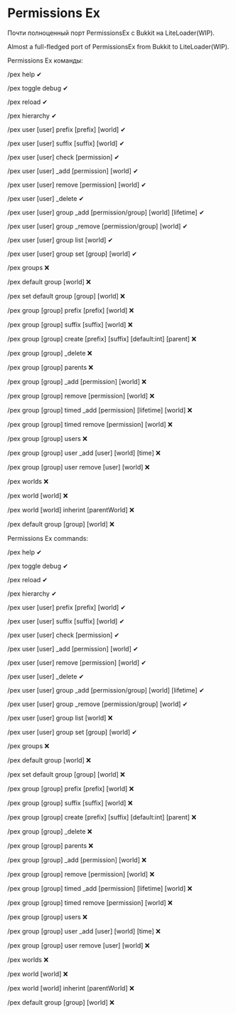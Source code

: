 <h1>Permissions Ex</h1>
<p>Почти полноценный порт PermissionsEx с Bukkit на LiteLoader(WIP).</p>
<p>Almost a full-fledged port of PermissionsEx from Bukkit to LiteLoader(WIP).</p>
<p></p>
<p>Permissions Ex команды:</p>
<p>/pex help ✔</p>
<p>/pex toggle debug ✔</p>
<p>/pex reload ✔</p>
<p>/pex hierarchy ✔</p>
<p>/pex user [user] prefix [prefix] [world] ✔</p>
<p>/pex user [user] suffix [suffix] [world] ✔</p>
<p>/pex user [user] check [permission] ✔</p>
<p>/pex user [user] _add [permission] [world] ✔</p>
<p>/pex user [user] remove [permission] [world] ✔</p>
<p>/pex user [user] _delete ✔</p>
<p>/pex user [user] group _add [permission/group] [world] [lifetime] ✔</p>
<p>/pex user [user] group _remove [permission/group] [world] ✔</p>
<p>/pex user [user] group list [world] ✔</p>
<p>/pex user [user] group set [group] [world] ✔</p>
<p>/pex groups ❌</p>
<p>/pex default group [world] ❌</p>
<p>/pex set default group [group] [world] ❌</p>
<p>/pex group [group] prefix [prefix] [world] ❌</p>
<p>/pex group [group] suffix [suffix] [world] ❌</p>
<p>/pex group [group] create [prefix] [suffix] [default:int] [parent] ❌</p>
<p>/pex group [group] _delete ❌</p>
<p>/pex group [group] parents ❌</p>
<p>/pex group [group] _add [permission] [world] ❌</p>
<p>/pex group [group] remove [permission] [world] ❌</p>
<p>/pex group [group] timed _add [permission] [lifetime] [world] ❌</p>
<p>/pex group [group] timed remove [permission] [world] ❌</p>
<p>/pex group [group] users ❌</p>
<p>/pex group [group] user _add [user] [world] [time] ❌</p>
<p>/pex group [group] user remove [user] [world] ❌</p>
<p>/pex worlds ❌</p>
<p>/pex world [world] ❌</p>
<p>/pex world [world] inherint [parentWorld] ❌</p>
<p>/pex default group [group] [world] ❌</p>
<p></p>
<p>Permissions Ex commands:</p>
<p>/pex help ✔</p>
<p>/pex toggle debug ✔</p>
<p>/pex reload ✔</p>
<p>/pex hierarchy ✔</p>
<p>/pex user [user] prefix [prefix] [world] ✔</p>
<p>/pex user [user] suffix [suffix] [world] ✔</p>
<p>/pex user [user] check [permission] ✔</p>
<p>/pex user [user] _add [permission] [world] ✔</p>
<p>/pex user [user] remove [permission] [world] ✔</p>
<p>/pex user [user] _delete ✔</p>
<p>/pex user [user] group _add [permission/group] [world] [lifetime] ✔</p>
<p>/pex user [user] group _remove [permission/group] [world] ✔</p>
<p>/pex user [user] group list [world] ❌</p>
<p>/pex user [user] group set [group] [world] ✔</p>
<p>/pex groups ❌</p>
<p>/pex default group [world] ❌</p>
<p>/pex set default group [group] [world] ❌</p>
<p>/pex group [group] prefix [prefix] [world] ❌</p>
<p>/pex group [group] suffix [suffix] [world] ❌</p>
<p>/pex group [group] create [prefix] [suffix] [default:int] [parent] ❌</p>
<p>/pex group [group] _delete ❌</p>
<p>/pex group [group] parents ❌</p>
<p>/pex group [group] _add [permission] [world] ❌</p>
<p>/pex group [group] remove [permission] [world] ❌</p>
<p>/pex group [group] timed _add [permission] [lifetime] [world] ❌</p>
<p>/pex group [group] timed remove [permission] [world] ❌</p>
<p>/pex group [group] users ❌</p>
<p>/pex group [group] user _add [user] [world] [time] ❌</p>
<p>/pex group [group] user remove [user] [world] ❌</p>
<p>/pex worlds ❌</p>
<p>/pex world [world] ❌</p>
<p>/pex world [world] inherint [parentWorld] ❌</p>
<p>/pex default group [group] [world] ❌</p>
